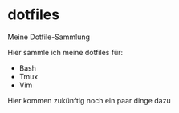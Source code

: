 # dotfiles
Meine Dotfile-Sammlung

Hier sammle ich meine dotfiles für:
* Bash 
* Tmux
* Vim

Hier kommen zukünftig noch ein paar dinge dazu

